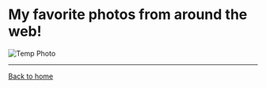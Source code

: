 # My favorite photos from around the web!

![Temp Photo](https://static.wikia.nocookie.net/bindingofisaac/images/a/a0/IsaacHD.png/revision/latest/top-crop/width/360/height/450?cb=20120617101324)

- - -
[Back to home](https://github.com/james-struble/it-1000-midterm/blob/507986f37ee4f584b793b65c5b446a0d82820054/README.md)
